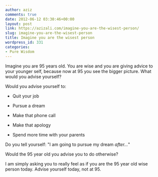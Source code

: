```yaml
---
author: aziz
comments: true
date: 2012-06-12 03:30:46+00:00
layout: post
link: https://azizali.com/imagine-you-are-the-wisest-person/
slug: imagine-you-are-the-wisest-person
title: Imagine you are the wisest person
wordpress_id: 331
categories:
- Pure Wisdom
---
```


Imagine you are 95 years old. You are wise and you are giving advice to your younger self, because now at 95 you see the bigger picture. What would you advise yourself?

Would you advise yourself to:



	
  * Quit your job

	
  * Pursue a dream

	
  * Make that phone call

	
  * Make that apology

	
  * Spend more time with your parents




Do you tell yourself: "I am going to pursue my dream _after..._"







Would the 95 year old you advise you to do otherwise?


I am simply asking you to really feel as if you are the 95 year old wise person today. Advise yourself today, not at 95.
